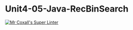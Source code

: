 # Unit4-05-Java-RecBinSearch
[![Mr Coxall's Super Linter](https://github.com/ICS4U-Programming-TonyT/Unit4-05-Java-RecBinSearch/workflows/Mr%20Coxall's%20Super%20Linter/badge.svg)](https://github.com/ICS4U-Programming-TonyT/Unit4-05-Java-RecBinSearch/actions/)
